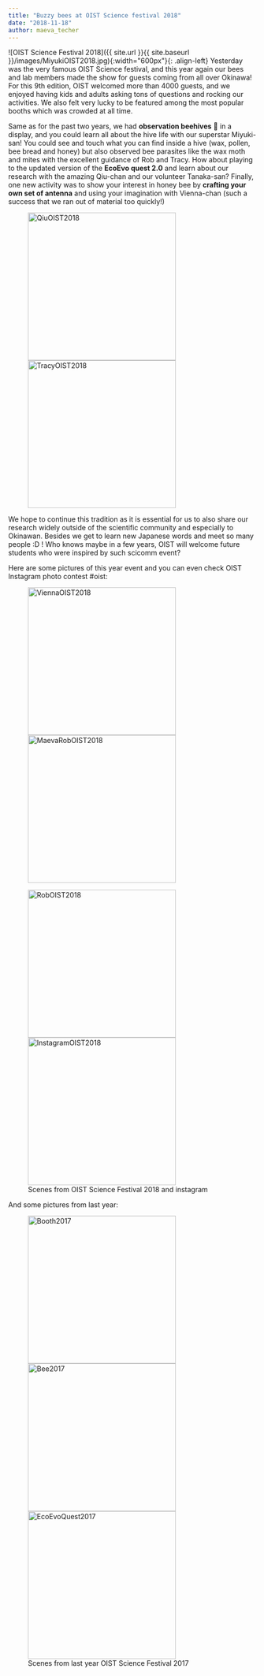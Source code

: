 ```yaml
---
title: "Buzzy bees at OIST Science festival 2018"
date: "2018-11-18"
author: maeva_techer
---
```

![OIST Science Festival 2018]({{ site.url }}{{ site.baseurl }}/images/MiyukiOIST2018.jpg){:width="600px"}{: .align-left} Yesterday was the very famous OIST Science festival, and this year again our bees and lab members made the show for guests coming from all over Okinawa! For this 9th edition, OIST welcomed more than 4000 guests, and we enjoyed having kids and adults asking tons of questions and rocking our activities. We also felt very lucky to be featured among the most popular booths which was crowded at all time.

Same as for the past two years, we had **observation beehives** :honeybee: in a display, and you could learn all about the hive life with our superstar Miyuki-san! You could see and touch what you can find inside a hive (wax, pollen, bee bread and honey) but also observed bee parasites like the wax moth and mites with the excellent guidance of Rob and Tracy. How about playing to the updated version of the **EcoEvo quest 2.0** and learn about our research with the amazing Qiu-chan and our volunteer Tanaka-san? Finally, one new activity was to show your interest in honey bee by **crafting your own set of antenna** and using your imagination with Vienna-chan (such a success that we ran out of material too quickly!)

<figure class="half">
    <a href="The EcoEvo Quest with Qiu"><img src="{{ site.url }}{{ site.baseurl }}/images/QiuOIST2018.jpg" alt="QiuOIST2018" width="300"></a>
    <a href="Inside a bee hive"><img src="{{ site.url }}{{ site.baseurl }}/images/TracyOIST2018.jpg" alt="TracyOIST2018" width="300"></a>
</figure>

We hope to continue this tradition as it is essential for us to also share our research widely outside of the scientific community and especially to Okinawan. Besides we get to learn new Japanese words and meet so many people :D ! Who knows maybe in a few years, OIST will welcome future students who were inspired by such scicomm event?

Here are some pictures of this year event and you can even check OIST Instagram photo contest #oist:

<figure class="half">
    <a href="Crafting with Vienna"><img src="{{ site.url }}{{ site.baseurl }}/images/ViennaOIST2018.jpg" alt="ViennaOIST2018" width="300"></a>
    <a href="TV reporting"><img src="{{ site.url }}{{ site.baseurl }}/images/MaevaRobOIST2018.jpg" alt="MaevaRobOIST2018" width="300"></a>
</figure>

<figure class="half">
    <a href="Hands on with Rob and Tracy"><img src="{{ site.url }}{{ site.baseurl }}/images/RobOIST2018.jpg" alt="RobOIST2018" width="300"></a>
    <a href="Instagram bee"><img src="{{ site.url }}{{ site.baseurl }}/images/InstagramOIST2018.jpg" alt="InstagramOIST2018" width="300"></a>
    <figcaption>Scenes from OIST Science Festival 2018 and instagram</figcaption>
</figure>

And some pictures from last year:

<figure class="half">
    <a href="OISTScienceFestival2017"><img src="{{ site.url }}{{ site.baseurl }}/images/Booth2017.jpg" alt="Booth2017" width="300"></a>
    <a href="Bee2017"><img src="{{ site.url }}{{ site.baseurl }}/images/Bee2017.jpg" alt="Bee2017" width="300"></a>
        <a href="EcoEvoQuest2017"><img src="{{ site.url }}{{ site.baseurl }}/images/EcoEvoQuest2017.jpg" alt="EcoEvoQuest2017" width="300"></a>
    <figcaption>Scenes from last year OIST Science Festival 2017</figcaption>
</figure>
